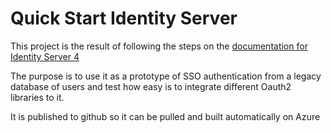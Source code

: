# Quick Start Identity Server

This project is the result of following the steps on the [documentation for Identity Server 4](https://identityserver4.readthedocs.io/en/release/quickstarts/0_overview.html)

The purpose is to use it as a prototype of SSO authentication from a legacy database of users and test how easy is to integrate different Oauth2 libraries to it.

It is published to github so it can be pulled and built automatically on Azure


